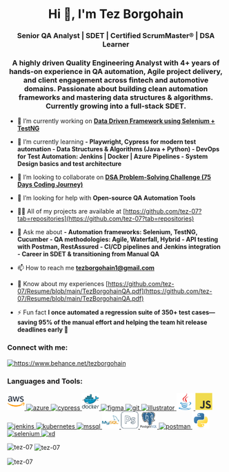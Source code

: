 <h1 align="center">Hi 👋, I'm Tez Borgohain </h1>
<h3 align="center">Senior QA Analyst | SDET | Certified ScrumMaster® | DSA Learner</h3>

<h3 align="center">A highly driven Quality Engineering Analyst with 4+ years of hands-on experience in QA automation, Agile project delivery, and client engagement across fintech and automotive domains. Passionate about building clean automation frameworks and mastering data structures & algorithms. Currently growing into a full-stack SDET.</h3>





- 🔭 I’m currently working on [**Data Driven Framework using Selenium + TestNG**](https://github.com/tez-07/Data-Driven-Framework)

- 🌱 I’m currently learning **- **Playwright, Cypress for modern test automation** - **Data Structures & Algorithms (Java + Python)** - **DevOps for Test Automation: Jenkins | Docker | Azure Pipelines** - **System Design basics and test architecture****

- 👯 I’m looking to collaborate on [**DSA Problem-Solving Challenge (75 Days Coding Journey)**](https://github.com/tez-07/75DaysHardChallenge)

- 🤝 I’m looking for help with ****Open-source QA Automation Tools****

- 👨‍💻 All of my projects are available at [https://github.com/tez-07?tab=repositories](https://github.com/tez-07?tab=repositories)

- 💬 Ask me about **- Automation frameworks: Selenium, TestNG, Cucumber - QA methodologies: Agile, Waterfall, Hybrid - API testing with Postman, RestAssured - CI/CD pipelines and Jenkins integration - Career in SDET & transitioning from Manual QA**

- 📫 How to reach me **tezborgohain1@gmail.com**

- 📄 Know about my experiences [https://github.com/tez-07/Resume/blob/main/TezBorgohainQA.pdf](https://github.com/tez-07/Resume/blob/main/TezBorgohainQA.pdf)

- ⚡ Fun fact **I once automated a regression suite of 350+ test cases—saving 95% of the manual effort and helping the team hit release deadlines early 🎯**

<h3 align="left">Connect with me:</h3>
<p align="left">
<a href="https://www.behance.net/https://www.behance.net/tezborgohain" target="blank"><img align="center" src="https://raw.githubusercontent.com/rahuldkjain/github-profile-readme-generator/master/src/images/icons/Social/behance.svg" alt="https://www.behance.net/tezborgohain" height="30" width="40" /></a>  
</p>

<h3 align="left">Languages and Tools:</h3>
<p align="left"> <a href="https://aws.amazon.com" target="_blank" rel="noreferrer"> <img src="https://raw.githubusercontent.com/devicons/devicon/master/icons/amazonwebservices/amazonwebservices-original-wordmark.svg" alt="aws" width="40" height="40"/> </a> <a href="https://azure.microsoft.com/en-in/" target="_blank" rel="noreferrer"> <img src="https://www.vectorlogo.zone/logos/microsoft_azure/microsoft_azure-icon.svg" alt="azure" width="40" height="40"/> </a> <a href="https://www.cypress.io" target="_blank" rel="noreferrer"> <img src="https://raw.githubusercontent.com/simple-icons/simple-icons/6e46ec1fc23b60c8fd0d2f2ff46db82e16dbd75f/icons/cypress.svg" alt="cypress" width="40" height="40"/> </a> <a href="https://www.docker.com/" target="_blank" rel="noreferrer"> <img src="https://raw.githubusercontent.com/devicons/devicon/master/icons/docker/docker-original-wordmark.svg" alt="docker" width="40" height="40"/> </a> <a href="https://www.figma.com/" target="_blank" rel="noreferrer"> <img src="https://www.vectorlogo.zone/logos/figma/figma-icon.svg" alt="figma" width="40" height="40"/> </a> <a href="https://git-scm.com/" target="_blank" rel="noreferrer"> <img src="https://www.vectorlogo.zone/logos/git-scm/git-scm-icon.svg" alt="git" width="40" height="40"/> </a> <a href="https://www.adobe.com/in/products/illustrator.html" target="_blank" rel="noreferrer"> <img src="https://www.vectorlogo.zone/logos/adobe_illustrator/adobe_illustrator-icon.svg" alt="illustrator" width="40" height="40"/> </a> <a href="https://www.java.com" target="_blank" rel="noreferrer"> <img src="https://raw.githubusercontent.com/devicons/devicon/master/icons/java/java-original.svg" alt="java" width="40" height="40"/> </a> <a href="https://developer.mozilla.org/en-US/docs/Web/JavaScript" target="_blank" rel="noreferrer"> <img src="https://raw.githubusercontent.com/devicons/devicon/master/icons/javascript/javascript-original.svg" alt="javascript" width="40" height="40"/> </a> <a href="https://www.jenkins.io" target="_blank" rel="noreferrer"> <img src="https://www.vectorlogo.zone/logos/jenkins/jenkins-icon.svg" alt="jenkins" width="40" height="40"/> </a> <a href="https://kubernetes.io" target="_blank" rel="noreferrer"> <img src="https://www.vectorlogo.zone/logos/kubernetes/kubernetes-icon.svg" alt="kubernetes" width="40" height="40"/> </a> <a href="https://www.microsoft.com/en-us/sql-server" target="_blank" rel="noreferrer"> <img src="https://www.svgrepo.com/show/303229/microsoft-sql-server-logo.svg" alt="mssql" width="40" height="40"/> </a> <a href="https://www.mysql.com/" target="_blank" rel="noreferrer"> <img src="https://raw.githubusercontent.com/devicons/devicon/master/icons/mysql/mysql-original-wordmark.svg" alt="mysql" width="40" height="40"/> </a> <a href="https://www.photoshop.com/en" target="_blank" rel="noreferrer"> <img src="https://raw.githubusercontent.com/devicons/devicon/master/icons/photoshop/photoshop-line.svg" alt="photoshop" width="40" height="40"/> </a> <a href="https://www.postgresql.org" target="_blank" rel="noreferrer"> <img src="https://raw.githubusercontent.com/devicons/devicon/master/icons/postgresql/postgresql-original-wordmark.svg" alt="postgresql" width="40" height="40"/> </a> <a href="https://postman.com" target="_blank" rel="noreferrer"> <img src="https://www.vectorlogo.zone/logos/getpostman/getpostman-icon.svg" alt="postman" width="40" height="40"/> </a> <a href="https://www.python.org" target="_blank" rel="noreferrer"> <img src="https://raw.githubusercontent.com/devicons/devicon/master/icons/python/python-original.svg" alt="python" width="40" height="40"/> </a> <a href="https://www.selenium.dev" target="_blank" rel="noreferrer"> <img src="https://raw.githubusercontent.com/detain/svg-logos/780f25886640cef088af994181646db2f6b1a3f8/svg/selenium-logo.svg" alt="selenium" width="40" height="40"/> </a> <a href="https://www.adobe.com/products/xd.html" target="_blank" rel="noreferrer"> <img src="https://cdn.worldvectorlogo.com/logos/adobe-xd.svg" alt="xd" width="40" height="40"/> </a> </p>

<p><img align="left" src="https://github-readme-stats.vercel.app/api/top-langs?username=tez-07&show_icons=true&locale=en&layout=compact" alt="tez-07" /></p>

<p>&nbsp;<img align="center" src="https://github-readme-stats.vercel.app/api?username=tez-07&show_icons=true&locale=en" alt="tez-07" /></p>

<p><img align="center" src="https://github-readme-streak-stats.herokuapp.com/?user=tez-07&" alt="tez-07" /></p>
